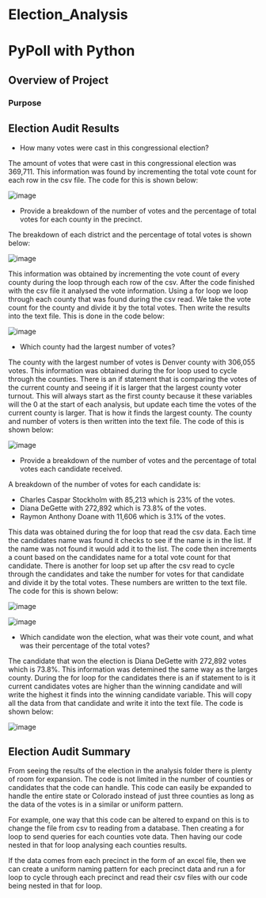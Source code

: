 # Election_Analysis

# PyPoll with Python


## Overview of Project
  
### Purpose
  

## Election Audit Results

- How many votes were cast in this congressional election?

The amount of votes that were cast in this congressional election was 369,711. This information was found by incrementing the total vote count for each row in the csv file. The code for this is shown below:

![image](https://user-images.githubusercontent.com/92827264/146693460-a530e50a-7c39-489d-9a9e-f1da17ddaf6d.png)


- Provide a breakdown of the number of votes and the percentage of total votes for each county in the precinct.

The breakdown of each district and the percentage of total votes is shown below:

![image](https://user-images.githubusercontent.com/92827264/146693518-44efdcbb-dad3-4d87-9ef8-047c8df72a36.png)

This information was obtained by incrementing the vote count of every county during the loop through each row of the csv. After the code finished with the csv file it analysed the vote information. Using a for loop we loop through each county that was found during the csv read. We take the vote count for the county and divide it by the total votes. Then write the results into the text file. This is done in the code below: 

![image](https://user-images.githubusercontent.com/92827264/146693719-214114aa-a371-4ab7-80af-6d98d0ec09d5.png)

- Which county had the largest number of votes?

The county with the largest number of votes is Denver county with 306,055 votes. This information was obtained during the for loop used to cycle through the counties. There is an if statement that is comparing the votes of the current county and seeing if it is larger that the largest county voter turnout. This will always start as the first county because it these variables will the 0 at the start of each analysis, but update each time the votes of the current county is larger. That is how it finds the largest county. The county and number of voters is then written into the text file. The code of this is shown below:

![image](https://user-images.githubusercontent.com/92827264/146693979-ba9a7839-5e09-4af7-9b4f-bf4321133e29.png)

- Provide a breakdown of the number of votes and the percentage of total votes each candidate received.

A breakdown of the number of votes for each candidate is:
- Charles Caspar Stockholm with 85,213 which is 23% of the votes.
- Diana DeGette with 272,892 which is 73.8% of the votes.
- Raymon Anthony Doane with 11,606 which is 3.1% of the votes.

This data was obtained during the for loop that read the csv data. Each time the candidates name was found it checks to see if the name is in the list. If the name was not found it would add it to the list. The code then increments a count based on the candidates name for a total vote count for that candidate. There is another for loop set up after the csv read to cycle through the candidates and take the number for votes for that candidate and divide it by the total votes. These numbers are written to the text file. The code for this is shown below:

![image](https://user-images.githubusercontent.com/92827264/146694238-1b42daf2-cb42-44ea-be39-ab9c83249932.png)

![image](https://user-images.githubusercontent.com/92827264/146694249-284ae0c9-018b-4113-b42d-0c623837dd4a.png)

- Which candidate won the election, what was their vote count, and what was their percentage of the total votes?

The candidate that won the election is Diana DeGette with 272,892 votes which is 73.8%. This information was detemined the same way as the larges county. During the for loop for the candidates there is an if statement to is it current candidates votes are higher than the winning candidate and will write the highest it finds into the winning candidate variable. This will copy all the data from that candidate and write it into the text file. The code is shown below:

![image](https://user-images.githubusercontent.com/92827264/146694376-636cf2fc-2bfc-4a38-ab2d-6e33ab90061a.png)

## Election Audit Summary

  From seeing the results of the election in the analysis folder there is plenty of room for expansion. The code is not limited in the number of counties or candidates that the code can handle. This code can easily be expanded to handle the entire state or Colorado instead of just three counties as long as the data of the votes is in a similar or uniform pattern.
  
  For example, one way that this code can be altered to expand on this is to change the file from csv to reading from a database. Then creating a for loop to send queries for each counties vote data. Then having our code nested in that for loop analysing each counties results.
  
  If the data comes from each precinct in the form of an excel file, then we can create a uniform naming pattern for each precinct data and run a for loop to cycle through each precinct and read their csv files with our code being nested in that for loop.
